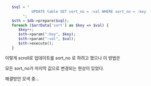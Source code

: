 ```php
   $sql = "
            UPDATE table SET sort_no = :val WHERE sort_no = :key
        ";
   $sth = $db->prepare($sql);
   foreach ($arrData['sort'] as $key => $val) {
      $key++;
      $sth->param(":key", $key);
      $sth->param(":val", $val);
      $sth->execute();
   }
```

이렇게 scroll로 업데이트를 sort_no 로 하려고 했으나
이 방법은

모든 sort_no가 마지막 값으로 변경되는 현상이 있었다.

해결방안 모색 중...

